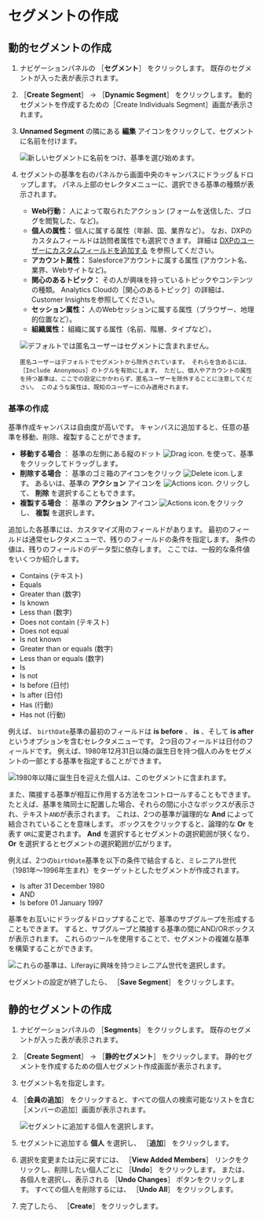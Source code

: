 # セグメントの作成

## 動的セグメントの作成

1. ナビゲーションパネルの ［**セグメント**］ をクリックします。 既存のセグメントが入った表が表示されます。

1. ［**Create Segment**］ &rarr; ［**Dynamic Segment**］ をクリックします。 動的セグメントを作成するための［Create Individuals Segment］画面が表示されます。

1. **Unnamed Segment** の隣にある **編集** アイコンをクリックして、セグメントに名前を付けます。

    ![新しいセグメントに名前をつけ、基準を選び始めます。](creating-segments/images/01.png)

1. セグメントの基準を右のパネルから画面中央のキャンバスにドラッグ＆ドロップします。 パネル上部のセレクタメニューに、選択できる基準の種類が表示されます。

    * **Web行動：** 人によって取られたアクション (フォームを送信した、ブログを閲覧した、など)。
    * **個人の属性：** 個人に属する属性（年齢、国、業界など）。 なお、DXPのカスタムフィールドは訪問者属性でも選択できます。 詳細は [DXPのユーザーにカスタムフィールドを追加する](https://learn.liferay.com/dxp/latest/ja/users-and-permissions/users/adding-custom-fields-to-users.html) を参照してください。
    * **アカウント属性：** Salesforceアカウントに属する属性 (アカウント名、業界、Webサイトなど)。
    * **関心のあるトピック：** その人が興味を持っているトピックやコンテンツの種類。 Analytics Cloudの［関心のあるトピック］の詳細は、Customer Insightsを参照してください。
    * **セッション属性：** 人のWebセッションに属する属性（ブラウザー、地理的位置など）。
    * **組織属性：** 組織に属する属性（名前、階層、タイプなど）。

    ![デフォルトでは匿名ユーザーはセグメントに含まれません。](creating-segments/images/02.png)

    ```{note}
    匿名ユーザーはデフォルトでセグメントから除外されています。 それらを含めるには、［Include Anonymous］のトグルを有効にします。 ただし、個人やアカウントの属性を持つ基準は、ここでの設定にかかわらず、匿名ユーザーを除外することに注意してください。 このような属性は、既知のユーザーにのみ適用されます。

    ```

### 基準の作成

基準作成キャンバスは自由度が高いです。 キャンバスに追加すると、任意の基準を移動、削除、複製することができます。

* **移動する場合** ： 基準の左側にある縦のドット ![Drag icon.](../../images/icon-drag.png) を使って、基準をクリックしてドラッグします。
* **削除する場合** ： 基準のゴミ箱のアイコンをクリック ![Delete icon.](../../images/icon-delete.png)します。 あるいは、基準の **アクション** アイコンを ![Actions icon.](../../images/icon-actions.png) クリックして、 **削除** を選択することもできます。
* **複製する場合** ： 基準の **アクション** アイコン ![Actions icon.](../../images/icon-actions.png)をクリックし、 **複製** を選択します。

追加した各基準には、カスタマイズ用のフィールドがあります。 最初のフィールドは通常セレクタメニューで、残りのフィールドの条件を指定します。 条件の値は、残りのフィールドのデータ型に依存します。 ここでは、一般的な条件値をいくつか紹介します。

* Contains (テキスト)
* Equals
* Greater than (数字)
* Is known
* Less than (数字)
* Does not contain (テキスト)
* Does not equal
* Is not known
* Greater than or equals (数字)
* Less than or equals (数字)
* Is
* Is not
* Is before (日付)
* Is after (日付)
* Has (行動)
* Has not (行動)

例えば、 `birthDate`基準の最初のフィールドは **is before** 、 **is** 、そして **is after** というオプションを含むセレクタメニューです。 2つ目のフィールドは日付のフィールドです。 例えば、1980年12月31日以降の誕生日を持つ個人のみをセグメントの一部とする基準を指定することができます。

![1980年以降に誕生日を迎えた個人は、このセグメントに含まれます。](creating-segments/images/03.png)

また、隣接する基準が相互に作用する方法をコントロールすることもできます。 たとえば、基準を隣同士に配置した場合、それらの間に小さなボックスが表示され、テキスト`AND`が表示されます。 これは、2つの基準が論理的な **And** によって結合されていることを意味します。 ボックスをクリックすると、論理的な **Or** を表す `OR`に変更されます。 **And** を選択するとセグメントの選択範囲が狭くなり、 **Or** を選択するとセグメントの選択範囲が広がります。

例えば、2つの`birthDate`基準を以下の条件で結合すると、ミレニアル世代（1981年～1996年生まれ）をターゲットとしたセグメントが作成されます。

* Is after 31 December 1980
* AND
* Is before 01 January 1997

基準をお互いにドラッグ＆ドロップすることで、基準のサブグループを形成することもできます。 すると、サブグループと隣接する基準の間にAND/ORボックスが表示されます。 これらのツールを使用することで、セグメントの複雑な基準を構築することができます。

![これらの基準は、Liferayに興味を持つミレニアム世代を選択します。](creating-segments/images/04.png)

セグメントの設定が終了したら、 ［**Save Segment**］ をクリックします。

## 静的セグメントの作成

1. ナビゲーションパネルの ［**Segments**］ をクリックします。 既存のセグメントが入った表が表示されます。

1. ［**Create Segment**］ &rarr; ［**静的セグメント**］ をクリックします。 静的セグメントを作成するための個人セグメント作成画面が表示されます。

1. セグメント名を指定します。

1. ［**会員の追加**］ をクリックすると、すべての個人の検索可能なリストを含む［メンバーの追加］画面が表示されます。

    ![セグメントに追加する個人を選択します。](./creating-segments/images/05.png)

1. セグメントに追加する **個人** を選択し、 ［**追加**］ をクリックします。

1. 選択を変更または元に戻すには、 ［**View Added Members**］ リンクをクリックし、削除したい個人ごとに ［**Undo**］ をクリックします。 または、各個人を選択し、表示される ［**Undo Changes**］ ボタンをクリックします。 すべての個人を削除するには、 ［**Undo All**］ をクリックします。

1. 完了したら、 ［**Create**］ をクリックします。
